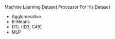 Machine Learning Dataset Processor
For Iris Dataset

- Agglomerative
- K-Means
- DTL (ID3, C45)
- MLP
